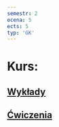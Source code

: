 ```yaml
---
semestr: 2
ocena: 5
ects: 5
typ: 'GK'
---
```


# Kurs:
## [Wykłady](/Notatki/Semestr%202/Analiza%20matematyczna%202.3A/Wyk%C5%82ady/Wyk%C5%82ady.md)
## [Ćwiczenia](/Notatki/Semestr%202/Analiza%20matematyczna%202.3A/%C4%86wiczenia/%C4%86wiczenia.md)
